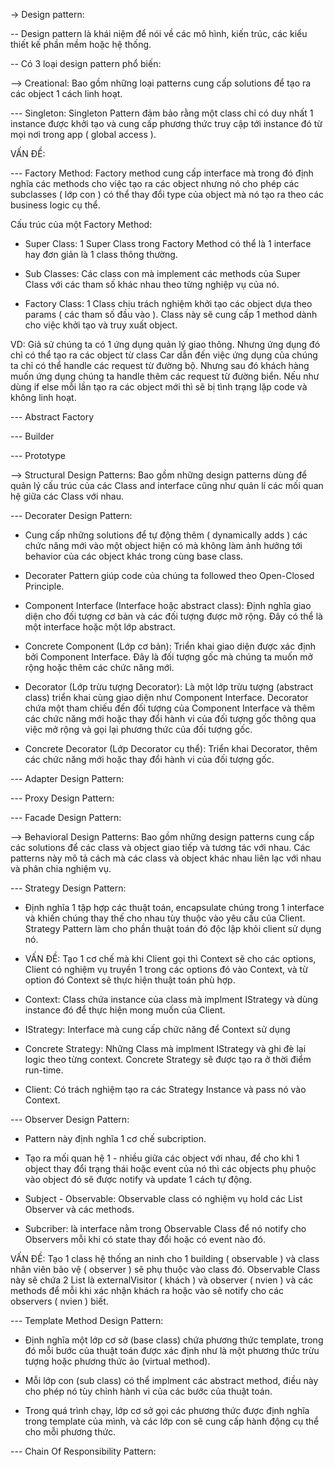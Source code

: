 -> Design pattern:

-- Design pattern là khái niệm để nói về các mô hình, kiến trúc, các kiểu thiết kế phần mềm hoặc hệ thống.

-- Có 3 loại design pattern phổ biến:

--> Creational: Bao gồm những loại patterns cung cấp solutions để tạo ra các object 1 cách linh hoạt.

--- Singleton: Singleton Pattern đảm bảo rằng một class chỉ có duy nhất 1 instance được khởi tạo và cung cấp phương thức truy cập tới instance đó từ mọi nơi trong app ( global access ).

VẤN ĐỀ:

--- Factory Method: Factory method cung cấp interface mà trong đó định nghĩa các methods cho việc tạo ra các object nhưng nó cho phép các subclasses ( lớp con ) có thể thay đổi type của object mà nó tạo ra theo các business logic cụ thể.

Cấu trúc của một Factory Method:

- Super Class: 1 Super Class trong Factory Method có thể là 1 interface hay đơn giản là 1 class thông thường.

- Sub Classes: Các class con mà implement các methods của Super Class với các tham số khác nhau theo từng nghiệp vụ của nó.

- Factory Class: 1 Class chịu trách nghiệm khởi tạo các object dựa theo params ( các tham số đầu vào ). Class này sẽ cung cấp 1 method dành cho việc khởi tạo và truy xuất object.

VD: Giả sử chúng ta có 1 ứng dụng quản lý giao thông. Nhưng ứng dụng đó chỉ có thể tạo ra các object từ class Car dẫn đến việc ứng dụng của chúng ta chỉ có thể handle các request từ đường bộ. Nhưng sau đó khách hàng muốn ứng dụng chúng ta handle thêm các request từ đường biển. Nếu như dùng if else mỗi lần tạo ra các object mới thì sẽ bị tình trạng lặp code và không linh hoạt.

--- Abstract Factory

--- Builder

--- Prototype

--> Structural Design Patterns: Bao gồm những design patterns dùng để quản lý cấu trúc của các Class and interface cũng như quản lí các mối quan hệ giữa các Class với nhau.

--- Decorater Design Pattern:

- Cung cấp những solutions để tự động thêm ( dynamically adds ) các chức năng mới vào một object hiện có mà không làm ảnh hưởng tới behavior của các object khác trong cùng base class.

- Decorater Pattern giúp code của chúng ta followed theo Open-Closed Principle.

- Component Interface (Interface hoặc abstract class): Định nghĩa giao diện cho đối tượng cơ bản và các đối tượng được mở rộng. Đây có thể là một interface hoặc một lớp abstract.

- Concrete Component (Lớp cơ bản): Triển khai giao diện được xác định bởi Component Interface. Đây là đối tượng gốc mà chúng ta muốn mở rộng hoặc thêm các chức năng mới.

- Decorator (Lớp trừu tượng Decorator): Là một lớp trừu tượng (abstract class) triển khai cùng giao diện như Component Interface. Decorator chứa một tham chiếu đến đối tượng của Component Interface và thêm các chức năng mới hoặc thay đổi hành vi của đối tượng gốc thông qua việc mở rộng và gọi lại phương thức của đối tượng gốc.

- Concrete Decorator (Lớp Decorator cụ thể): Triển khai Decorator, thêm các chức năng mới hoặc thay đổi hành vi của đối tượng gốc.

--- Adapter Design Pattern:

--- Proxy Design Pattern:

--- Facade Design Pattern:

--> Behavioral Design Patterns: Bao gồm những design patterns cung cấp các solutions để các class và object giao tiếp và tương tác với nhau. Các patterns này mô tả cách mà các class và object khác nhau liên lạc với nhau và phân chia nghiệm vụ.

--- Strategy Design Pattern:

- Định nghĩa 1 tập hợp các thuật toán, encapsulate chúng trong 1 interface và khiến chúng thay thế cho nhau tùy thuộc vào yêu cầu của Client. Strategy Pattern làm cho phần thuật toán đó độc lập khỏi client sử dụng nó.

- VẤN ĐỀ: Tạo 1 cơ chế mà khi Client gọi thì Context sẽ cho các options, Client có nghiệm vụ truyền 1 trong các options đó vào Context, và từ option đó Context sẽ thực hiện thuật toán phù hợp.

- Context: Class chứa instance của class mà implment IStrategy và dùng instance đó để thực hiện mong muốn của Client.

- IStrategy: Interface mà cung cấp chức năng để Context sử dụng

- Concrete Strategy: Những Class mà implment IStrategy và ghi đè lại logic theo từng context. Concrete Strategy sẽ được tạo ra ở thời điểm run-time.

- Client: Có trách nghiệm tạo ra các Strategy Instance và pass nó vào Context.

--- Observer Design Pattern:

- Pattern này định nghĩa 1 cơ chế subcription.

- Tạo ra mối quan hệ 1 - nhiều giữa các object với nhau, để cho khi 1 object thay đổi trạng thái hoặc event của nó thì các objects phụ phuộc vào object đó sẽ được notify và update 1 cách tự động.

- Subject - Observable: Observable class có nghiệm vụ hold các List Observer và các methods.

- Subcriber: là interface nằm trong Observable Class để nó notify cho Observers mỗi khi có state thay đổi hoặc có event nào đó.

VẤN ĐỀ: Tạo 1 class hệ thống an ninh cho 1 building ( observable ) và class nhân viên bảo vệ ( observer ) sẽ phụ thuộc vào class đó. Observable Class này sẽ chứa 2 List là externalVisitor ( khách ) và observer ( nvien ) và các methods để mỗi khi xác nhận khách ra hoặc vào sẽ notify cho các observers ( nvien ) biết.

--- Template Method Design Pattern:

- Định nghĩa một lớp cơ sở (base class) chứa phương thức template, trong đó mỗi bước của thuật toán được xác định như là một phương thức trừu tượng hoặc phương thức ảo (virtual method).

- Mỗi lớp con (sub class) có thể implment các abstract method, điều này cho phép nó tùy chỉnh hành vi của các bước của thuật toán.

- Trong quá trình chạy, lớp cơ sở gọi các phương thức được định nghĩa trong template của mình, và các lớp con sẽ cung cấp hành động cụ thể cho mỗi phương thức.

--- Chain Of Responsibility Pattern:
